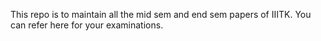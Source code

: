 This repo is to maintain all the mid sem and end sem papers of IIITK.
You can refer here for your examinations.
